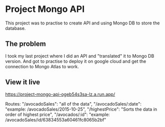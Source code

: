 # Project Mongo API

This project was to practise to create API and using Mongo DB to store the database. 

## The problem

I took my last project where I did an API and "translated" it to Mongo DB version. And got to practise to deploy it on google cloud and get the connection to Mongo Atlas to work. 

## View it live

https://project-mongo-api-ogeb54s3sa-lz.a.run.app/

Routes: 
    "/avocadoSales": "all of the data",
    "/avocadoSales/:date": "example: /avocadoSales/2015-10-25",
    "/highestPrice": "Sorts the data in order of highest price",
    "/avocados/:id": "example: /avocadoSales/id/63834553a60461fc8065b2bf"
